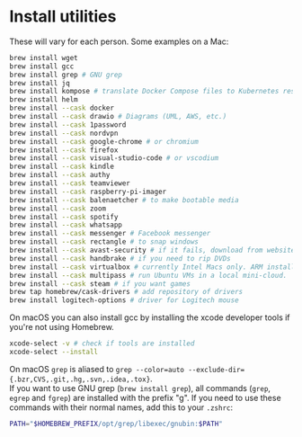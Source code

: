 # Install utilities
These will vary for each person. Some examples on a Mac:  

```zsh
brew install wget
brew install gcc
brew install grep # GNU grep
brew install jq
brew install kompose # translate Docker Compose files to Kubernetes resources
brew install helm
brew install --cask docker
brew install --cask drawio # Diagrams (UML, AWS, etc.)
brew install --cask 1password
brew install --cask nordvpn
brew install --cask google-chrome # or chromium
brew install --cask firefox
brew install --cask visual-studio-code # or vscodium 
brew install --cask kindle
brew install --cask authy
brew install --cask teamviewer
brew install --cask raspberry-pi-imager
brew install --cask balenaetcher # to make bootable media
brew install --cask zoom
brew install --cask spotify
brew install --cask whatsapp
brew install --cask messenger # Facebook messenger
brew install --cask rectangle # to snap windows
brew install --cask avast-security # if it fails, download from website
brew install --cask handbrake # if you need to rip DVDs
brew install --cask virtualbox # currently Intel Macs only. ARM installer in beta.
brew install --cask multipass # run Ubuntu VMs in a local mini-cloud.
brew install --cask steam # if you want games
brew tap homebrew/cask-drivers # add repository of drivers
brew install logitech-options # driver for Logitech mouse
```

On macOS you can also install gcc by installing the xcode developer tools if you're not using Homebrew.
```zsh
xcode-select -v # check if tools are installed
xcode-select --install
```

On macOS `grep` is aliased to `grep --color=auto --exclude-dir={.bzr,CVS,.git,.hg,.svn,.idea,.tox}`.  
If you want to use GNU grep (`brew install grep`), all commands (`grep`, `egrep` and `fgrep`) are installed with the prefix "g". If you need to use these commands with their normal names, add this to your `.zshrc`:
```sh
PATH="$HOMEBREW_PREFIX/opt/grep/libexec/gnubin:$PATH"
```
